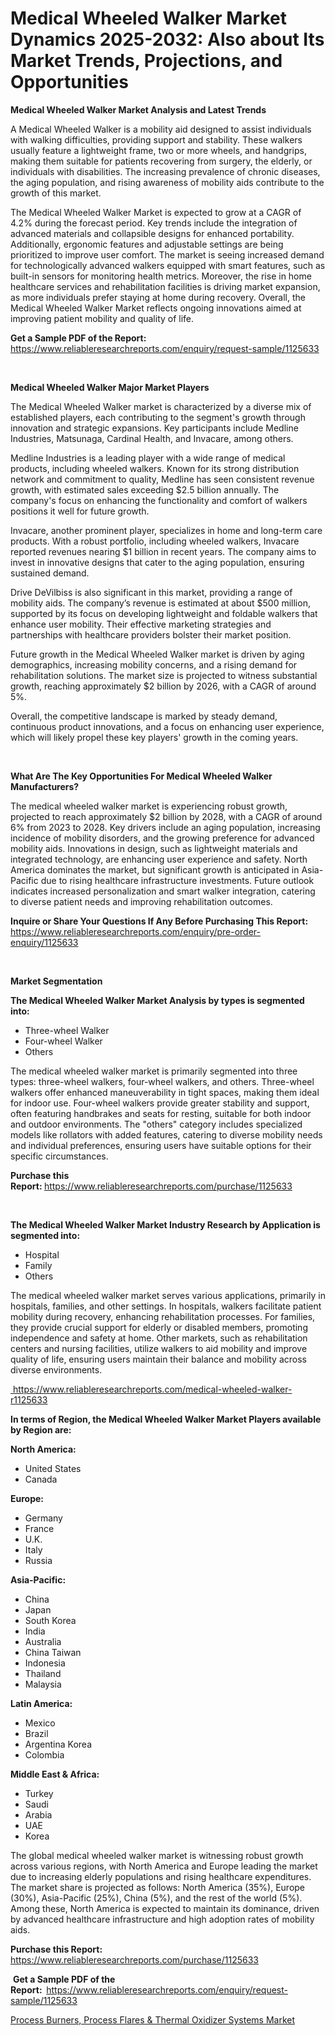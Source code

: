 <p><h1>Medical Wheeled Walker Market Dynamics 2025-2032: Also about Its Market Trends, Projections, and Opportunities</h1></p><p><strong>Medical Wheeled Walker Market Analysis and Latest Trends</strong></p>
<p><p>A Medical Wheeled Walker is a mobility aid designed to assist individuals with walking difficulties, providing support and stability. These walkers usually feature a lightweight frame, two or more wheels, and handgrips, making them suitable for patients recovering from surgery, the elderly, or individuals with disabilities. The increasing prevalence of chronic diseases, the aging population, and rising awareness of mobility aids contribute to the growth of this market.</p><p>The Medical Wheeled Walker Market is expected to grow at a CAGR of 4.2% during the forecast period. Key trends include the integration of advanced materials and collapsible designs for enhanced portability. Additionally, ergonomic features and adjustable settings are being prioritized to improve user comfort. The market is seeing increased demand for technologically advanced walkers equipped with smart features, such as built-in sensors for monitoring health metrics. Moreover, the rise in home healthcare services and rehabilitation facilities is driving market expansion, as more individuals prefer staying at home during recovery. Overall, the Medical Wheeled Walker Market reflects ongoing innovations aimed at improving patient mobility and quality of life.</p></p>
<p><strong>Get a Sample PDF of the Report:&nbsp;</strong> <a href="https://www.reliableresearchreports.com/enquiry/request-sample/1125633?utm_campaign=2760&utm_medium=2&utm_source=Github&utm_content=ia&utm_term=23022025&utm_id=medical-wheeled-walker">https://www.reliableresearchreports.com/enquiry/request-sample/1125633</a></p>
<p>&nbsp;</p>
<p><strong>Medical Wheeled Walker Major Market Players</strong></p>
<p><p>The Medical Wheeled Walker market is characterized by a diverse mix of established players, each contributing to the segment's growth through innovation and strategic expansions. Key participants include Medline Industries, Matsunaga, Cardinal Health, and Invacare, among others.</p><p>Medline Industries is a leading player with a wide range of medical products, including wheeled walkers. Known for its strong distribution network and commitment to quality, Medline has seen consistent revenue growth, with estimated sales exceeding $2.5 billion annually. The company's focus on enhancing the functionality and comfort of walkers positions it well for future growth.</p><p>Invacare, another prominent player, specializes in home and long-term care products. With a robust portfolio, including wheeled walkers, Invacare reported revenues nearing $1 billion in recent years. The company aims to invest in innovative designs that cater to the aging population, ensuring sustained demand.</p><p>Drive DeVilbiss is also significant in this market, providing a range of mobility aids. The company’s revenue is estimated at about $500 million, supported by its focus on developing lightweight and foldable walkers that enhance user mobility. Their effective marketing strategies and partnerships with healthcare providers bolster their market position.</p><p>Future growth in the Medical Wheeled Walker market is driven by aging demographics, increasing mobility concerns, and a rising demand for rehabilitation solutions. The market size is projected to witness substantial growth, reaching approximately $2 billion by 2026, with a CAGR of around 5%.</p><p>Overall, the competitive landscape is marked by steady demand, continuous product innovations, and a focus on enhancing user experience, which will likely propel these key players' growth in the coming years.</p></p>
<p>&nbsp;</p>
<p><strong>What Are The Key Opportunities For Medical Wheeled Walker Manufacturers?</strong></p>
<p><p>The medical wheeled walker market is experiencing robust growth, projected to reach approximately $2 billion by 2028, with a CAGR of around 6% from 2023 to 2028. Key drivers include an aging population, increasing incidence of mobility disorders, and the growing preference for advanced mobility aids. Innovations in design, such as lightweight materials and integrated technology, are enhancing user experience and safety. North America dominates the market, but significant growth is anticipated in Asia-Pacific due to rising healthcare infrastructure investments. Future outlook indicates increased personalization and smart walker integration, catering to diverse patient needs and improving rehabilitation outcomes.</p></p>
<p><strong>Inquire or Share Your Questions If Any Before Purchasing This Report:</strong> <a href="https://www.reliableresearchreports.com/enquiry/pre-order-enquiry/1125633?utm_campaign=2760&utm_medium=2&utm_source=Github&utm_content=ia&utm_term=23022025&utm_id=medical-wheeled-walker">https://www.reliableresearchreports.com/enquiry/pre-order-enquiry/1125633</a></p>
<p>&nbsp;</p>
<p><strong>Market Segmentation</strong></p>
<p><strong>The Medical Wheeled Walker Market Analysis by types is segmented into:</strong></p>
<p><ul><li>Three-wheel Walker</li><li>Four-wheel Walker</li><li>Others</li></ul></p>
<p><p>The medical wheeled walker market is primarily segmented into three types: three-wheel walkers, four-wheel walkers, and others. Three-wheel walkers offer enhanced maneuverability in tight spaces, making them ideal for indoor use. Four-wheel walkers provide greater stability and support, often featuring handbrakes and seats for resting, suitable for both indoor and outdoor environments. The "others" category includes specialized models like rollators with added features, catering to diverse mobility needs and individual preferences, ensuring users have suitable options for their specific circumstances.</p></p>
<p><strong>Purchase this Report:&nbsp;</strong><a href="https://www.reliableresearchreports.com/purchase/1125633?utm_campaign=2760&utm_medium=2&utm_source=Github&utm_content=ia&utm_term=23022025&utm_id=medical-wheeled-walker">https://www.reliableresearchreports.com/purchase/1125633</a></p>
<p>&nbsp;</p>
<p><strong>The Medical Wheeled Walker Market Industry Research by Application is segmented into:</strong></p>
<p><ul><li>Hospital</li><li>Family</li><li>Others</li></ul></p>
<p><p>The medical wheeled walker market serves various applications, primarily in hospitals, families, and other settings. In hospitals, walkers facilitate patient mobility during recovery, enhancing rehabilitation processes. For families, they provide crucial support for elderly or disabled members, promoting independence and safety at home. Other markets, such as rehabilitation centers and nursing facilities, utilize walkers to aid mobility and improve quality of life, ensuring users maintain their balance and mobility across diverse environments.</p></p>
<p><a href="https://www.reliableresearchreports.com/medical-wheeled-walker-r1125633?utm_campaign=2760&utm_medium=2&utm_source=Github&utm_content=ia&utm_term=23022025&utm_id=medical-wheeled-walker">&nbsp;https://www.reliableresearchreports.com/medical-wheeled-walker-r1125633</a></p>
<p><strong>In terms of Region, the Medical Wheeled Walker Market Players available by Region are:</strong></p>
<p>
    <p> <strong> North America: </strong>
        <ul>
            <li>United States</li>
            <li>Canada</li>
        </ul>
        </p> 
    <p> <strong> Europe: </strong>
        <ul>
            <li>Germany</li>
            <li>France</li>
            <li>U.K.</li>
            <li>Italy</li>
            <li>Russia</li>
        </ul>
        </p> 
    <p> <strong> Asia-Pacific: </strong>
        <ul>
            <li>China</li>
            <li>Japan</li>
            <li>South Korea</li>
            <li>India</li>
            <li>Australia</li>
            <li>China Taiwan</li>
            <li>Indonesia</li>
            <li>Thailand</li>
            <li>Malaysia</li>
        </ul>
        </p> 
    <p> <strong> Latin America: </strong>
        <ul>
            <li>Mexico</li>
            <li>Brazil</li>
            <li>Argentina Korea</li>
            <li>Colombia</li>
        </ul>
        </p> 
    <p> <strong> Middle East & Africa: </strong>
        <ul>
            <li>Turkey</li>
            <li>Saudi</li>
            <li>Arabia</li>
            <li>UAE</li>
            <li>Korea</li>
        </ul>
    </p>
    </p>
<p><p>The global medical wheeled walker market is witnessing robust growth across various regions, with North America and Europe leading the market due to increasing elderly populations and rising healthcare expenditures. The market share is projected as follows: North America (35%), Europe (30%), Asia-Pacific (25%), China (5%), and the rest of the world (5%). Among these, North America is expected to maintain its dominance, driven by advanced healthcare infrastructure and high adoption rates of mobility aids.</p></p>
<p><strong>Purchase this Report: </strong><a href="https://www.reliableresearchreports.com/purchase/1125633?utm_campaign=2760&utm_medium=2&utm_source=Github&utm_content=ia&utm_term=23022025&utm_id=medical-wheeled-walker">https://www.reliableresearchreports.com/purchase/1125633</a></p>
<p>&nbsp;<strong>Get a Sample PDF of the Report:&nbsp;&nbsp;</strong><a href="https://www.reliableresearchreports.com/enquiry/request-sample/1125633?utm_campaign=2760&utm_medium=2&utm_source=Github&utm_content=ia&utm_term=23022025&utm_id=medical-wheeled-walker">https://www.reliableresearchreports.com/enquiry/request-sample/1125633</a></p>
<p><strong></strong></p>
<p><p><a href="https://github.com/scaseiargas/Market-Research-Report-List-1/blob/main/process-burners-process-flares-thermal-oxidizer-systems-market.md?utm_campaign=2760&utm_medium=2&utm_source=Github&utm_content=ia&utm_term=23022025&utm_id=medical-wheeled-walker">Process Burners, Process Flares & Thermal Oxidizer Systems Market</a></p></p>